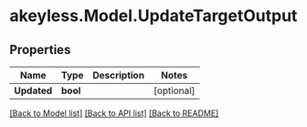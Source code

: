 # akeyless.Model.UpdateTargetOutput

## Properties

Name | Type | Description | Notes
------------ | ------------- | ------------- | -------------
**Updated** | **bool** |  | [optional] 

[[Back to Model list]](../README.md#documentation-for-models) [[Back to API list]](../README.md#documentation-for-api-endpoints) [[Back to README]](../README.md)

